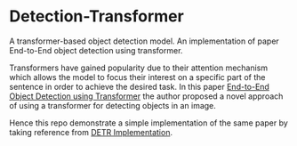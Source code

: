 # Detection-Transformer
A transformer-based object detection model. An implementation of paper End-to-End object detection using transformer.

Transformers have gained popularity due to their attention mechanism which allows the model to focus their interest on a specific
part of the sentence in order to achieve the desired task. In this paper [End-to-End Object Detection using Transformer](https://arxiv.org/abs/2005.12872)
the author proposed a novel approach of using a transformer for detecting objects in an image. 

Hence this repo demonstrate a simple implementation of the same paper by taking reference from [DETR Implementation](https://github.com/facebookresearch/detr).
